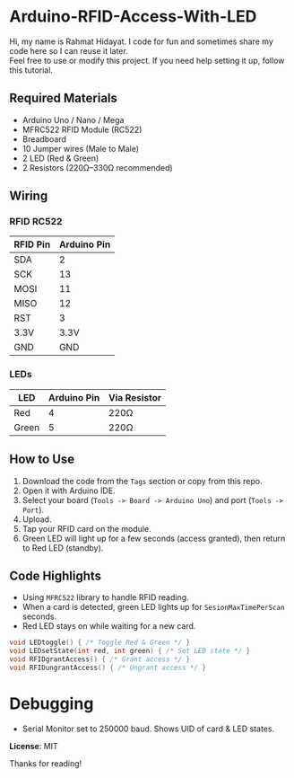 # Arduino-RFID-Access-With-LED

Hi, my name is Rahmat Hidayat. I code for fun and sometimes share my code here so I can reuse it later.  
Feel free to use or modify this project. If you need help setting it up, follow this tutorial.

## Required Materials
- Arduino Uno / Nano / Mega
- MFRC522 RFID Module (RC522)
- Breadboard
- 10 Jumper wires (Male to Male)
- 2 LED (Red & Green)
- 2 Resistors (220Ω–330Ω recommended)

## Wiring

### RFID RC522
| RFID Pin | Arduino Pin |
|----------|-------------|
| SDA      | 2           |
| SCK      | 13          |
| MOSI     | 11          |
| MISO     | 12          |
| RST      | 3           |
| 3.3V     | 3.3V        |
| GND      | GND         |

### LEDs
| LED | Arduino Pin | Via Resistor |
|-----|-------------|--------------|
| Red | 4           | 220Ω         |
| Green | 5         | 220Ω         |

## How to Use
1. Download the code from the `Tags` section or copy from this repo.
2. Open it with Arduino IDE.
3. Select your board (`Tools -> Board -> Arduino Uno`) and port (`Tools -> Port`).
4. Upload.
5. Tap your RFID card on the module.
6. Green LED will light up for a few seconds (access granted), then return to Red LED (standby).

## Code Highlights
- Using `MFRC522` library to handle RFID reading.
- When a card is detected, green LED lights up for `SesionMaxTimePerScan` seconds.
- Red LED stays on while waiting for a new card.

```cpp
void LEDtoggle() { /* Toggle Red & Green */ }
void LEDsetState(int red, int green) { /* Set LED state */ }
void RFIDgrantAccess() { /* Grant access */ }
void RFIDungrantAccess() { /* Ungrant access */ }
```

# Debugging
- Serial Monitor set to 250000 baud. Shows UID of card & LED states.

**License**: MIT

Thanks for reading! 
